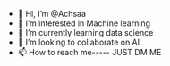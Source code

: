 - 👋 Hi, I’m @Achsaa
- 👀 I’m interested in Machine learning
- 🌱 I’m currently learning data science
- 💞️ I’m looking to collaborate on AI
- 📫 How to reach me----- JUST DM ME

<!---
Achsaa/Achsaa is a ✨ special ✨ repository because its `README.md` (this file) appears on your GitHub profile.
You can click the Preview link to take a look at your changes.
--->
